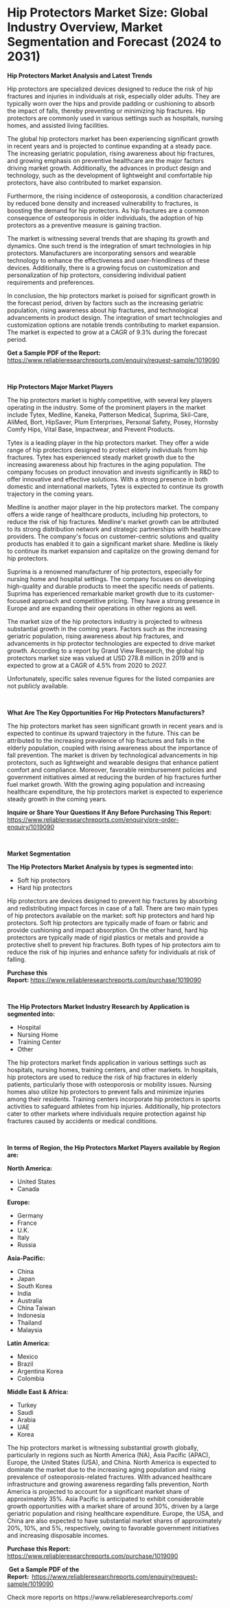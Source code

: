 <p><h1>Hip Protectors Market Size: Global Industry Overview, Market Segmentation and Forecast (2024 to 2031)</h1></p><p><strong>Hip Protectors Market Analysis and Latest Trends</strong></p>
<p><p>Hip protectors are specialized devices designed to reduce the risk of hip fractures and injuries in individuals at risk, especially older adults. They are typically worn over the hips and provide padding or cushioning to absorb the impact of falls, thereby preventing or minimizing hip fractures. Hip protectors are commonly used in various settings such as hospitals, nursing homes, and assisted living facilities.</p><p>The global hip protectors market has been experiencing significant growth in recent years and is projected to continue expanding at a steady pace. The increasing geriatric population, rising awareness about hip fractures, and growing emphasis on preventive healthcare are the major factors driving market growth. Additionally, the advances in product design and technology, such as the development of lightweight and comfortable hip protectors, have also contributed to market expansion.</p><p>Furthermore, the rising incidence of osteoporosis, a condition characterized by reduced bone density and increased vulnerability to fractures, is boosting the demand for hip protectors. As hip fractures are a common consequence of osteoporosis in older individuals, the adoption of hip protectors as a preventive measure is gaining traction.</p><p>The market is witnessing several trends that are shaping its growth and dynamics. One such trend is the integration of smart technologies in hip protectors. Manufacturers are incorporating sensors and wearable technology to enhance the effectiveness and user-friendliness of these devices. Additionally, there is a growing focus on customization and personalization of hip protectors, considering individual patient requirements and preferences.</p><p>In conclusion, the hip protectors market is poised for significant growth in the forecast period, driven by factors such as the increasing geriatric population, rising awareness about hip fractures, and technological advancements in product design. The integration of smart technologies and customization options are notable trends contributing to market expansion. The market is expected to grow at a CAGR of 9.3% during the forecast period.</p></p>
<p><strong>Get a Sample PDF of the Report:&nbsp;</strong> <a href="https://www.reliableresearchreports.com/enquiry/request-sample/1019090">https://www.reliableresearchreports.com/enquiry/request-sample/1019090</a></p>
<p>&nbsp;</p>
<p><strong>Hip Protectors Major Market Players</strong></p>
<p><p>The hip protectors market is highly competitive, with several key players operating in the industry. Some of the prominent players in the market include Tytex, Medline, Kaneka, Patterson Medical, Suprima, Skil-Care, AliMed, Bort, HipSaver, Plum Enterprises, Personal Safety, Posey, Hornsby Comfy Hips, Vital Base, Impactwear, and Prevent Products. </p><p>Tytex is a leading player in the hip protectors market. They offer a wide range of hip protectors designed to protect elderly individuals from hip fractures. Tytex has experienced steady market growth due to the increasing awareness about hip fractures in the aging population. The company focuses on product innovation and invests significantly in R&D to offer innovative and effective solutions. With a strong presence in both domestic and international markets, Tytex is expected to continue its growth trajectory in the coming years.</p><p>Medline is another major player in the hip protectors market. The company offers a wide range of healthcare products, including hip protectors, to reduce the risk of hip fractures. Medline's market growth can be attributed to its strong distribution network and strategic partnerships with healthcare providers. The company's focus on customer-centric solutions and quality products has enabled it to gain a significant market share. Medline is likely to continue its market expansion and capitalize on the growing demand for hip protectors.</p><p>Suprima is a renowned manufacturer of hip protectors, especially for nursing home and hospital settings. The company focuses on developing high-quality and durable products to meet the specific needs of patients. Suprima has experienced remarkable market growth due to its customer-focused approach and competitive pricing. They have a strong presence in Europe and are expanding their operations in other regions as well.</p><p>The market size of the hip protectors industry is projected to witness substantial growth in the coming years. Factors such as the increasing geriatric population, rising awareness about hip fractures, and advancements in hip protector technologies are expected to drive market growth. According to a report by Grand View Research, the global hip protectors market size was valued at USD 278.8 million in 2019 and is expected to grow at a CAGR of 4.5% from 2020 to 2027.</p><p>Unfortunately, specific sales revenue figures for the listed companies are not publicly available.</p></p>
<p>&nbsp;</p>
<p><strong>What Are The Key Opportunities For Hip Protectors Manufacturers?</strong></p>
<p><p>The hip protectors market has seen significant growth in recent years and is expected to continue its upward trajectory in the future. This can be attributed to the increasing prevalence of hip fractures and falls in the elderly population, coupled with rising awareness about the importance of fall prevention. The market is driven by technological advancements in hip protectors, such as lightweight and wearable designs that enhance patient comfort and compliance. Moreover, favorable reimbursement policies and government initiatives aimed at reducing the burden of hip fractures further fuel market growth. With the growing aging population and increasing healthcare expenditure, the hip protectors market is expected to experience steady growth in the coming years.</p></p>
<p><strong>Inquire or Share Your Questions If Any Before Purchasing This Report:</strong> <a href="https://www.reliableresearchreports.com/enquiry/pre-order-enquiry/1019090">https://www.reliableresearchreports.com/enquiry/pre-order-enquiry/1019090</a></p>
<p>&nbsp;</p>
<p><strong>Market Segmentation</strong></p>
<p><strong>The Hip Protectors Market Analysis by types is segmented into:</strong></p>
<p><ul><li>Soft hip protectors</li><li>Hard hip protectors</li></ul></p>
<p><p>Hip protectors are devices designed to prevent hip fractures by absorbing and redistributing impact forces in case of a fall. There are two main types of hip protectors available on the market: soft hip protectors and hard hip protectors. Soft hip protectors are typically made of foam or fabric and provide cushioning and impact absorption. On the other hand, hard hip protectors are typically made of rigid plastics or metals and provide a protective shell to prevent hip fractures. Both types of hip protectors aim to reduce the risk of hip injuries and enhance safety for individuals at risk of falling.</p></p>
<p><strong>Purchase this Report:&nbsp;</strong><a href="https://www.reliableresearchreports.com/purchase/1019090">https://www.reliableresearchreports.com/purchase/1019090</a></p>
<p>&nbsp;</p>
<p><strong>The Hip Protectors Market Industry Research by Application is segmented into:</strong></p>
<p><ul><li>Hospital</li><li>Nursing Home</li><li>Training Center</li><li>Other</li></ul></p>
<p><p>The hip protectors market finds application in various settings such as hospitals, nursing homes, training centers, and other markets. In hospitals, hip protectors are used to reduce the risk of hip fractures in elderly patients, particularly those with osteoporosis or mobility issues. Nursing homes also utilize hip protectors to prevent falls and minimize injuries among their residents. Training centers incorporate hip protectors in sports activities to safeguard athletes from hip injuries. Additionally, hip protectors cater to other markets where individuals require protection against hip fractures caused by accidents or medical conditions.</p></p>
<p>&nbsp;</p>
<p><strong>In terms of Region, the Hip Protectors Market Players available by Region are:</strong></p>
<p>
    <p> <strong> North America: </strong>
        <ul>
            <li>United States</li>
            <li>Canada</li>
        </ul>
        </p> 
    <p> <strong> Europe: </strong>
        <ul>
            <li>Germany</li>
            <li>France</li>
            <li>U.K.</li>
            <li>Italy</li>
            <li>Russia</li>
        </ul>
        </p> 
    <p> <strong> Asia-Pacific: </strong>
        <ul>
            <li>China</li>
            <li>Japan</li>
            <li>South Korea</li>
            <li>India</li>
            <li>Australia</li>
            <li>China Taiwan</li>
            <li>Indonesia</li>
            <li>Thailand</li>
            <li>Malaysia</li>
        </ul>
        </p> 
    <p> <strong> Latin America: </strong>
        <ul>
            <li>Mexico</li>
            <li>Brazil</li>
            <li>Argentina Korea</li>
            <li>Colombia</li>
        </ul>
        </p> 
    <p> <strong> Middle East & Africa: </strong>
        <ul>
            <li>Turkey</li>
            <li>Saudi</li>
            <li>Arabia</li>
            <li>UAE</li>
            <li>Korea</li>
        </ul>
    </p>
    </p>
<p><p>The hip protectors market is witnessing substantial growth globally, particularly in regions such as North America (NA), Asia Pacific (APAC), Europe, the United States (USA), and China. North America is expected to dominate the market due to the increasing aging population and rising prevalence of osteoporosis-related fractures. With advanced healthcare infrastructure and growing awareness regarding falls prevention, North America is projected to account for a significant market share of approximately 35%. Asia Pacific is anticipated to exhibit considerable growth opportunities with a market share of around 30%, driven by a large geriatric population and rising healthcare expenditure. Europe, the USA, and China are also expected to have substantial market shares of approximately 20%, 10%, and 5%, respectively, owing to favorable government initiatives and increasing disposable incomes.</p></p>
<p><strong>Purchase this Report: </strong><a href="https://www.reliableresearchreports.com/purchase/1019090">https://www.reliableresearchreports.com/purchase/1019090</a></p>
<p>&nbsp;<strong>Get a Sample PDF of the Report:&nbsp;&nbsp;</strong><a href="https://www.reliableresearchreports.com/enquiry/request-sample/1019090">https://www.reliableresearchreports.com/enquiry/request-sample/1019090</a></p>
<p><strong></strong></p>
<p>Check more reports on https://www.reliableresearchreports.com/</p>